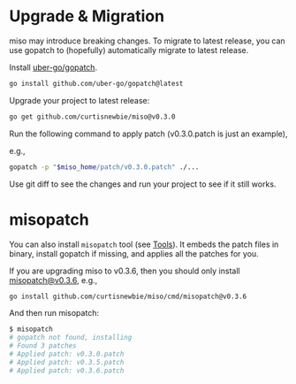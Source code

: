 # Upgrade & Migration

miso may introduce breaking changes. To migrate to latest release, you can use gopatch to (hopefully) automatically migrate to latest release.

Install [uber-go/gopatch](https://github.com/uber-go/gopatch).

```sh
go install github.com/uber-go/gopatch@latest
```

Upgrade your project to latest release:

```sh
go get github.com/curtisnewbie/miso@v0.3.0
```

Run the following command to apply patch (v0.3.0.patch is just an example),

e.g.,

```sh
gopatch -p "$miso_home/patch/v0.3.0.patch" ./...
```

Use git diff to see the changes and run your project to see if it still works.

# misopatch

You can also install `misopatch` tool (see [Tools](./tools.md)). It embeds the patch files in binary, install gopatch if missing, and applies all the patches for you.

If you are upgrading miso to v0.3.6, then you should only install misopatch@v0.3.6, e.g.,

```sh
go install github.com/curtisnewbie/miso/cmd/misopatch@v0.3.6
```

And then run misopatch:

```sh
$ misopatch
# gopatch not found, installing
# Found 3 patches
# Applied patch: v0.3.0.patch
# Applied patch: v0.3.5.patch
# Applied patch: v0.3.6.patch
```